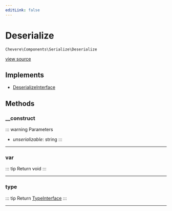 ```yaml
---
editLink: false
---
```


# Deserialize

`Chevere\Components\Serialize\Deserialize`

[view source](https://github.com/chevere/chevere/blob/main/src/Chevere/Components/Serialize/Deserialize.php)

## Implements

- [DeserializeInterface](../../Interfaces/Serialize/DeserializeInterface.md)

## Methods

### __construct

::: warning Parameters
- *unserializable*: string
:::

---

### var

::: tip Return
void
:::

---

### type

::: tip Return
[TypeInterface](../../Interfaces/Type/TypeInterface.md)
:::

---
